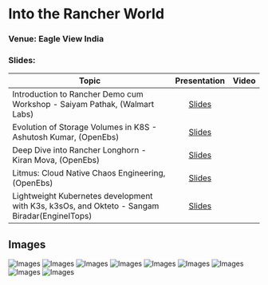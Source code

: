 # Into the Rancher World

### Venue: Eagle View India

### Slides:


| Topic        | Presentation          | Video  | 
| ------------- |:-------------:| -----:| 
| Introduction to Rancher Demo cum Workshop - Saiyam Pathak, (Walmart Labs)| [Slides](https://www.slideshare.net/saiyampathak1/introduction-to-rancher-184283345) |  | 
| Evolution of Storage Volumes in K8S - Ashutosh Kumar, (OpenEbs)| [Slides]() |  | 
| Deep Dive into Rancher Longhorn - Kiran Mova, (OpenEbs)| [Slides]() |  | 
| Litmus: Cloud Native Chaos Engineering, (OpenEbs)| [Slides]() | |
| Lightweight Kubernetes development with K3s, k3sOs, and Okteto - Sangam Biradar(EngineITops)| [Slides](https://www.slideshare.net/sangambiradar370/rabncher-meetup-india-lightweight-kubernetes-development-with-k3s-k3os-and-oketo) |  | 


## Images

![Images](https://github.com/India-Rancher-Meetup/Slides/blob/master/19octoberBangaloreMeetup/image1.jpeg)
![Images](https://github.com/India-Rancher-Meetup/Slides/blob/master/19octoberBangaloreMeetup/image2.jpeg)
![Images](https://github.com/India-Rancher-Meetup/Slides/blob/master/19octoberBangaloreMeetup/image3.jpeg)
![Images](https://github.com/India-Rancher-Meetup/Slides/blob/master/19octoberBangaloreMeetup/image4.jpeg)
![Images](https://github.com/India-Rancher-Meetup/Slides/blob/master/19octoberBangaloreMeetup/image5.jpeg)
![Images](https://github.com/India-Rancher-Meetup/Slides/blob/master/19octoberBangaloreMeetup/image6.jpeg)
![Images](https://github.com/India-Rancher-Meetup/Slides/blob/master/19octoberBangaloreMeetup/image7.jpeg)
![Images](https://github.com/India-Rancher-Meetup/Slides/blob/master/19octoberBangaloreMeetup/image8.jpeg)
![Images](https://github.com/India-Rancher-Meetup/Slides/blob/master/19octoberBangaloreMeetup/image9.jpeg)
